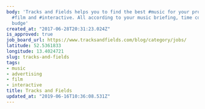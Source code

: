 ```yaml
---
body: 'Tracks and Fields helps you to find the best #music for your projects in #advertising,
  #film and #interactive. All according to your music briefing, time constraints and
  budge'
created_at: "2017-06-28T20:31:23.024Z"
is_approved: true
job_board_url: https://www.tracksandfields.com/blog/category/jobs/
latitude: 52.5361833
longitude: 13.4024721
slug: tracks-and-fields
tags:
- music
- advertising
- film
- interactive
title: Tracks and Fields
updated_at: "2019-06-16T10:36:08.531Z"
---
```

